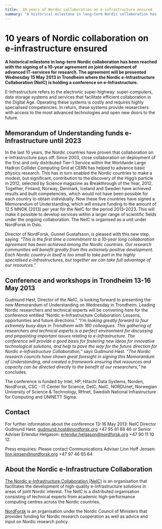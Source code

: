```yaml
---
title:  10 years of Nordic collaboration on e-infrastructure ensured
summary: "A historical milestone in long-term Nordic collaboration has been reached with the signing of a 10-year agreement on joint development of advanced IT-services for research. The agreement will be presented Wednesday 15 May 2013 in Trondheim where the Nordic e-Infrastructure Collaboration (NeIC) is holding a conference on e-Infrastructure."
---
```


10 years of Nordic collaboration on e-infrastructure ensured
============================================================

**A historical milestone in long-term Nordic collaboration has been reached with the signing of a 10-year agreement on joint development of advanced IT-services for research. The agreement will be presented Wednesday 15 May 2013 in Trondheim where the Nordic e-Infrastructure Collaboration (NeIC) is holding a conference on e-Infrastructure.**

E-Infrastructure refers to the electronic super-highway: super-computers, data storage systems and services that facilitate efficient collaboration in the Digital Age. Operating these systems is costly and requires highly specialised competencies. In return, these systems provide researchers with access to the most advanced technologies and open new doors to the future.

Memorandum of Understanding funds e-Infrastructure until 2023
-------------------------------------------------------------

In the last 10 years, the Nordic countries have proven that collaboration on e-Infrastructure pays off. Since 2003, close collaboration on deployment of the first and only distributed Tier-1 Service within the Worldwide Large Hadron Collider Computing Grid at CERN has helped to advance basic physics research. This has in turn enabled the Nordic countries to make a modest, but significant, contribution to the discovery of the Higg’s particle in 2012, selected by Science magazine as Breakthrough of the Year, 2012. Together, Finland, Norway, Denmark, Iceland and Sweden have achieved results and built competencies, which would not have been possible for each country to obtain individually. Now these five countries have signed a Memorandum of Understanding, which will ensure funding to the amount of 12.5 MNOK (2013) per year for the NeIC for the period 2013–2023. This will make it possible to develop services within a larger range of scientific fields under the ongoing collaboration. The NeIC is organised as a unit under NordForsk in Oslo.

Director of NordForsk, Gunnel Gustafsson, is pleased with this new step, saying: *“This is the first time a commitment to a 10-year long collaboration agreement has been achieved among the Nordic countries. Our research communities will benefit greatly from this extremely positive development. Each Nordic country in itself is too small to take part in the highly specialised e-Infrastructures, but together we can take full advantage of our resources.”*

Conference and workshops in Trondheim 13-16 May 2013
----------------------------------------------------

Gudmund Høst, Director of the NeIC, is looking forward to presenting the new Memorandum of Understanding on Wednesday in Trondheim. Leading Nordic researchers and technical experts will be convening here for the conference entitled “Nordic e-Infrastructure Collaboration: Lessons, opportunities and future directions.” *“I’m looking greatly forward to four extremely busy days in Trondheim with 160 colleagues. This gathering of researchers and technical experts is a perfect environment for discussing and pinpointing important issues relating to e-Infrastructure. The conference will provide a good basis for fostering new ideas for innovative technological solutions, and help to pave the way for the future direction for Nordic e-Infrastructure Collaboration,”* says Gudmund Høst. *“The Nordic research councils have shown great foresight in signing this Memorandum of Understanding, and created a framework ensuring that resources and capacity can be directed directly to the benefit of our researchers,”* he concludes.

The conference is funded by Intel, HP, Hitachi Data Systems, Norden, NordForsk, CSC - IT Center for Science, DeIC, NeIC, NORDUnet, Norwegian University of Science & Technology, RHnet, Swedish National Infrastructure for Computing and UNINETT Sigma.

Contact
-------

For further information about the conference 13-16 May 2013: NeIC Director Gudmund Høst: <gudmund.host@nordforsk.org> +47 95 81 68 46 or Senior Adviser Erlendur Helgason: <erlendur.helgason@nordforsk.org> +47 90 11 10 12.

Press enquiries: Please contact Communications Adviser Linn Hoff Jensen: <linn.jensen@nordforsk.org> +47 97 46 65 64

About the Nordic e-Infrastructure Collaboration
-----------------------------------------------

[The Nordic e-Infrastructure Collaboration (NeIC)](https://neic.nordforsk.org/) is an organisation that facilitates the development of high-quality e-Infrastructure solutions in areas of joint Nordic interest. The NeIC is a distributed organisation consisting of technical experts from academic high-performance computing centres across the Nordic countries.

[NordForsk](http://nordforsk.org/) is an organisation under the Nordic Council of Ministers that provides funding for Nordic research cooperation as well as advice and input on Nordic research policy.
